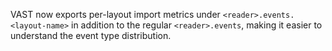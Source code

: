 VAST now exports per-layout import metrics under
`<reader>.events.<layout-name>` in addition to the regular `<reader>.events`,
making it easier to understand the event type distribution.
